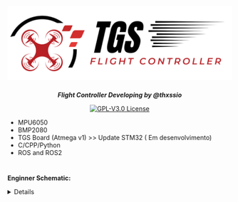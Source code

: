 <h1 align="center"><img src="docs/assets/logo/capa2.png" height="auto" width="900"></img></h1>




<p align="center"><b><i>Flight Controller Developing by @thxssio</i></b></p>


<p align="center">
<a href="/LICENSE"><img alt="GPL-V3.0 License" src="https://img.shields.io/github/license/thxssio/FlightControllerTGS.svg"></a>
</p>


- MPU6050
- BMP2080
- TGS Board (Atmega v1) >> Update STM32 ( Em desenvolvimento)
- C/CPP/Python
- ROS and ROS2

#
 **Enginner Schematic:**
<details>
<h1 align="center"><img src="docs/assets/Enginner/schematic.png" height="auto" width="900"></img></h1>
<h1 align="center"><img src="docs/assets/Enginner/PCBv1.png" height="auto" width="900"></img></h1>

<p>Update Schematics</p>
<h1 align="center"><img src="docs/assets/Enginner/FlightV1.png" height="auto" width="900"></img></h1>

</details>

